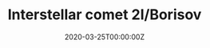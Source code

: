---
title: Interstellar comet 2I/Borisov
summary: What does the **first** known active **comet from another star** looks like? **2I/Borisov**, the comet, visited us in late 2019, and telescopes around the world observed it ~~to see if it an alien's spacecraft~~ to explore its properties. Our teams successfully used UVOT/Swift to measure its water, and COS/HST to measure its carbon monoxide. The interesting conclusions can be learned from the following buttons. 
tags:
- Comet
- Solar System
- UV
date: "2020-03-25T00:00:00Z"

# Optional external URL for project (replaces project detail page).
external_link: ""

image:
  caption: Unknown
  focal_point: Smart

links:
- icon: ads
  icon_pack: ai
  name: H$_2$O Paper
  url: https://ui.adsabs.harvard.edu/abs/2020arXiv200104865X

- icon: sticky-note
  icon_pack: fas
  name: H$_2$O Poster
  url: Xing_zzx0030.pdf

- icon: microphone-alt
  icon_pack: fas
  name: H$_2$O NASA Press
  url: 

- icon: ads
  icon_pack: ai
  name: CO Paper
  url: https://ui.adsabs.harvard.edu/abs/2020arXiv200408972B

- icon: microphone-alt
  icon_pack: fas
  name: CO Behind the Paper
  url: https://astronomycommunity.nature.com/channels/1490-behind-the-paper/posts/66210-the-dark-and-cold-origins-of-interstellar-visitor-2i-borisov

- icon: microphone-alt
  icon_pack: fas
  name: CO NASA Press
  url: 
# open-access
#url_code: ""
#url_pdf: ""
#url_slides: ""
#url_video: ""

# Slides (optional).
#   Associate this project with Markdown slides.
#   Simply enter your slide deck's filename without extension.
#   E.g. `slides = "example-slides"` references `content/slides/example-slides.md`.
#   Otherwise, set `slides = ""`.
#slides: example
---